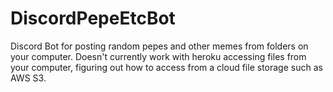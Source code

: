 # DiscordPepeEtcBot
Discord Bot for posting random pepes and other memes from folders on your computer. Doesn't currently work with heroku accessing files from your computer, figuring out how to access from a cloud file storage such as AWS S3. 
